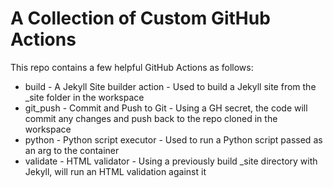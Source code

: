 # A Collection of Custom GitHub Actions

This repo contains a few helpful GitHub Actions as follows:

* build - A Jekyll Site builder action - Used to build a Jekyll site from the _site folder in the workspace
* git_push - Commit and Push to Git - Using a GH secret, the code will commit any changes and push back to the repo cloned in the workspace
* python - Python script executor - Used to run a Python script passed as an arg to the container
* validate - HTML validator - Using a previously build _site directory with Jekyll, will run an HTML validation against it